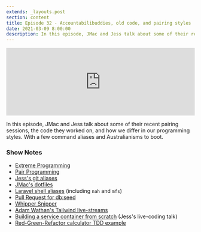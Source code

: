 ```yaml
---
extends: _layouts.post
section: content
title: Episode 32 - Accountabilibuddies, old code, and pairing styles
date: 2021-03-09 8:00:00
description: In this episode, JMac and Jess talk about some of their recent pairing sessions, the code they worked on, and how we differ in our programming styles. With a few command aliases and Australianisms to boot.
---
```

<iframe src="https://share.transistor.fm/e/d734a7e9" width="100%" height="180" frameborder="0" scrolling="no" seamless="true" style="width:100%; height:180px;"></iframe>

In this episode, JMac and Jess talk about some of their recent pairing sessions, the code they worked on, and how we differ in our programming styles. With a few command aliases and Australianisms to boot.

### Show Notes
- [Extreme Programming](https://en.wikipedia.org/wiki/Extreme_programming)
- [Pair Programming](https://en.wikipedia.org/wiki/Pair_programming)
- [Jess's git aliases](https://github.com/jessarcher/dotfiles/blob/master/gitconfig)
- [JMac's dotfiles](https://github.com/jasonmccreary/dotfiles)
- [Laravel shell aliases](https://laravel-news.com/bash-aliases) (including `nah` and `mfs`)
- [Pull Request for db:seed](https://github.com/laravel/framework/pull/36513)
- [Whipper Snipper](https://en.wikipedia.org/wiki/Whipper_snipper)
- [Adam Wathan's Tailwind live-streams](https://www.youtube.com/c/AdamWathan/playlists)
- [Building a service container from scratch](https://www.youtube.com/watch?v=sMYmZjfqPN0&t=2960s) (Jess's live-coding talk)
- [Red-Green-Refactor calculator TDD example](https://thoughtbot.com/upcase/videos/red-green-refactor-by-example)
